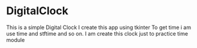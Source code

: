 # DigitalClock
This is a simple Digital Clock
I create this app using tkinter 
To get time i am use time and stftime and so on.
I am create this clock just to practice time module
